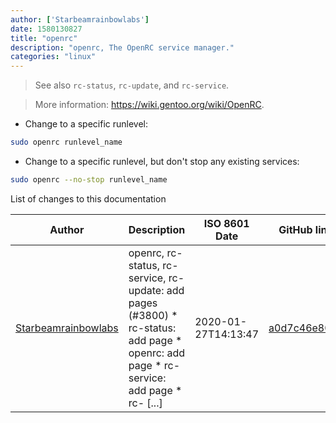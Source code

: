 ```yaml
---
author: ['Starbeamrainbowlabs']
date: 1580130827
title: "openrc"
description: "openrc, The OpenRC service manager."
categories: "linux"
---
```

> See also `rc-status`, `rc-update`, and `rc-service`.

> More information: <https://wiki.gentoo.org/wiki/OpenRC>.

- Change to a specific runlevel:

```bash
sudo openrc runlevel_name
```

- Change to a specific runlevel, but don't stop any existing services:

```bash
sudo openrc --no-stop runlevel_name
```
List of changes to this documentation


Author | Description | ISO 8601 Date | GitHub link
------|-----|-----|-----
[Starbeamrainbowlabs](mailto:sbrl@starbeamrainbowlabs.com) | openrc, rc-status, rc-service, rc-update: add pages (#3800) * rc-status: add page * openrc: add page * rc-service: add page * rc- [...] | 2020-01-27T14:13:47 | [a0d7c46e801a](https://github.com/tldr-pages/tldr/commit/a0d7c46e801a5d5874eae9a9ec55588863a97483)

